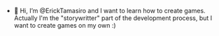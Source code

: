 - 👋 Hi, I’m @ErickTamasiro and I want to learn how to create games. Actually I'm the "storywritter" part of the development process, but I want to create games on my own :)
<!---
ErickTamasiro/ErickTamasiro is a ✨ special ✨ repository because its `README.md` (this file) appears on your GitHub profile.
You can click the Preview link to take a look at your changes.
--->
